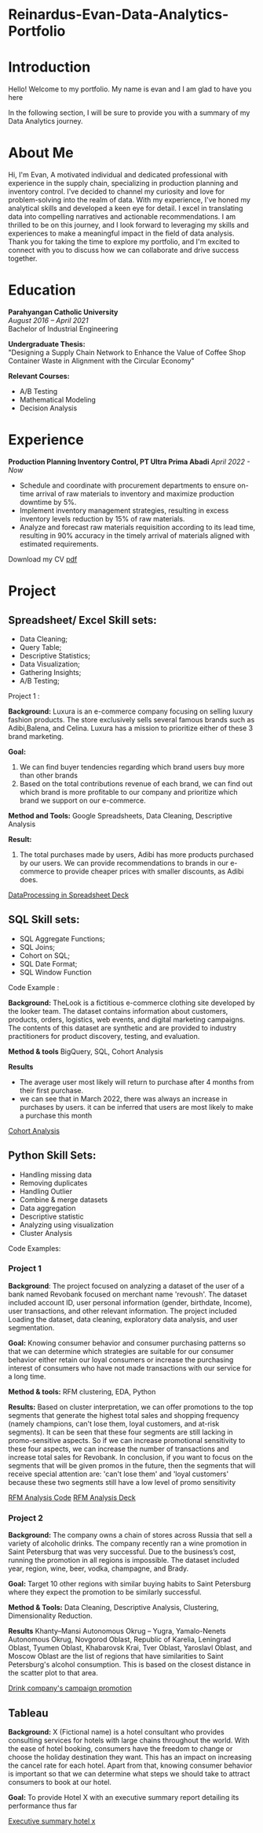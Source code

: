 # Reinardus-Evan-Data-Analytics-Portfolio

# Introduction
Hello!
Welcome to my portfolio. My name is evan and I am glad to have you here

In the following section, I will be sure to provide you with a summary of my Data Analytics journey. 

# About Me
Hi, I'm Evan,
A motivated individual and dedicated professional with experience in the supply chain, specializing in production planning and inventory control. I've decided to channel my curiosity and love for problem-solving into the realm of data.
With my experience, I've honed my analytical skills and developed a keen eye for detail. I excel in translating data into compelling narratives and actionable recommendations.
I am thrilled to be on this journey, and I look forward to leveraging my skills and experiences to make a meaningful impact in the field of data analysis. Thank you for taking the time to explore my portfolio, and I'm excited to connect with you to discuss how we can collaborate and drive success together.

# Education
**Parahyangan Catholic University**  
*August 2016 – April 2021*  
Bachelor of Industrial Engineering

**Undergraduate Thesis:**  
"Designing a Supply Chain Network to Enhance the Value of Coffee Shop Container Waste in Alignment with the Circular Economy"

**Relevant Courses:**  
- A/B Testing  
- Mathematical Modeling  
- Decision Analysis

# Experience
**Production Planning Inventory Control, PT Ultra Prima Abadi**
*April 2022 - Now*
- Schedule and coordinate with procurement departments to ensure on-time arrival of raw materials to inventory and maximize production downtime by 5%.
- Implement inventory management strategies, resulting in excess inventory levels reduction by 15% of raw materials.
- Analyze and forecast raw materials requisition according to its lead time, resulting in 90% accuracy in the timely arrival of materials aligned with estimated requirements.

Download my CV [pdf](https://drive.google.com/file/d/1FJPaxOqpS0kawMqrYX-CFHSAlrgTjcqm/view?usp=sharing)

# Project
## Spreadsheet/ Excel Skill sets:
- Data Cleaning;
- Query Table;
- Descriptive Statistics;
- Data Visualization;
- Gathering Insights;
- A/B Testing;

Project 1 :

**Background:** Luxura is an e-commerce company focusing on selling luxury fashion products. The store exclusively sells several famous brands such as Adibi,Balena, and Celina. Luxura has a mission to prioritize either of these 3 brand marketing.

**Goal:**
1. We can find buyer tendencies regarding which brand users buy more than other brands
2. Based on the total contributions revenue of each brand, we can find out which brand is more profitable to our company and prioritize which brand we support on our e-commerce.

**Method and Tools:**
Google Spreadsheets, Data Cleaning, Descriptive Analysis

**Result:**
1. The total purchases made by users, Adibi has more products purchased by our users. We can provide recommendations to brands in our e-commerce to provide cheaper prices with smaller discounts, as
Adibi does.

[DataProcessing in Spreadsheet Deck](https://drive.google.com/file/d/1qloM3zQdGqxqrXSdJVyEsMyAs18X-cIf/view?usp=drive_link)

## SQL Skill sets:
- SQL Aggregate Functions;
- SQL Joins;
- Cohort on SQL;
- SQL Date Format;
- SQL Window Function

Code Example :

**Background:**
TheLook is a fictitious e-commerce clothing site developed by the looker team. The dataset contains information about customers, products, orders, logistics, web events, and digital marketing campaigns. The contents of this dataset are synthetic and are provided to industry practitioners for product discovery, testing, and evaluation.

**Method & tools**
BigQuery, SQL, Cohort Analysis

**Results**
- The average user most likely will return to purchase after 4 months from their first purchase.
-  we can see that in March 2022, there was always an increase in purchases by users. it can be inferred that users are most likely to make a purchase this month

[Cohort Analysis](https://console.cloud.google.com/bigquery?sq=1094489392988:91c3c24200d943d98f599961417da095)

## Python Skill Sets:
- Handling missing data
- Removing duplicates
- Handling Outlier
- Combine & merge datasets
- Data aggregation
- Descriptive statistic
- Analyzing using visualization
- Cluster Analysis

Code Examples:
### Project 1
**Background**: The project focused on analyzing a dataset of the user of a bank named Revobank focused on merchant name 'revoush'. The dataset included account ID, user personal information (gender, birthdate, Income), user transactions, and other relevant information. The project included Loading the dataset, data cleaning, exploratory data analysis, and user segmentation.

**Goal:** Knowing consumer behavior and consumer purchasing patterns so that we can determine which strategies are suitable for our consumer behavior either retain our loyal consumers or increase the purchasing interest of consumers who have not made transactions with our service for a long time.

**Method & tools:**
RFM clustering, EDA, Python

**Results:**
Based on cluster interpretation, we can offer promotions to the top segments that generate the highest total sales and shopping frequency (namely champions, can't lose them, loyal customers, and at-risk segments). It can be seen that these four segments are still lacking in promo-sensitive aspects. So if we can increase promotional sensitivity to these four aspects, we can increase the number of transactions and increase total sales for Revobank. In conclusion, if you want to focus on the segments that will be given promos in the future, then the segments that will receive special attention are: 'can't lose them' and 'loyal customers' because these two segments still have a low level of promo sensitivity

[RFM Analysis Code](https://colab.research.google.com/drive/1AAXpGX09V9EpjlVVhIfupuXLmOU9RCNv?usp=drive_link)
[RFM Analysis Deck](https://docs.google.com/presentation/d/1ltF7nQeVRO6r-dEkBjHIZg8Wzeg3lPJBjp6MeRUNx0Y/edit#slide=id.g295c4c5388d_0_0)

### Project 2
**Background:** The company owns a chain of stores across Russia that sell a variety of alcoholic drinks. The company recently ran a wine promotion in Saint Petersburg that was very successful. Due to the business’s cost, running the promotion in all regions is impossible. The dataset included year, region, wine, beer, vodka, champagne, and Brady.

**Goal:** Target 10 other regions with similar buying habits to Saint Petersburg where they expect the promotion to be similarly successful.

**Method & Tools:**
Data Cleaning, Descriptive Analysis, Clustering, Dimensionality Reduction.

**Results**
Khanty–Mansi Autonomous Okrug – Yugra, Yamalo-Nenets Autonomous Okrug, Novgorod Oblast, Republic of Karelia, Leningrad Oblast, Tyumen Oblast, Khabarovsk Krai, Tver Oblast, Yaroslavl Oblast, and Moscow Oblast are the list of regions that have similarities to Saint Petersburg's alcohol consumption. This is based on the closest distance in the scatter plot to that area. 

[Drink company's campaign promotion](https://github.com/ReinardusEvanB/Project-1/blob/main/Project-01.ipynb)

## Tableau

**Background:**
 X (Fictional name) is a hotel consultant who provides consulting services for hotels with large chains throughout the world. With the ease of hotel booking, consumers have the freedom to change or choose the holiday destination they want. This has an impact on increasing the cancel rate for each hotel. Apart from that, knowing consumer behavior is important so that we can determine what steps we should take to attract consumers to book at our hotel.

 **Goal:**
To provide Hotel X with an executive summary report detailing its performance thus far

[Executive summary hotel x](https://public.tableau.com/app/profile/reinardus.evan.b/viz/DEEP_17041042861150/XExecutiveSummary?publish=yes)





